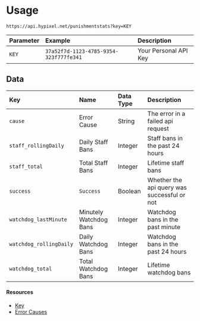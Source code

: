 # Usage
`https://api.hypixel.net/punishmentstats?key=KEY`

|Parameter|Example|Description|
|:-|:-|:-|
|`KEY`|`37a52f7d-1123-4785-9354-323f777fe341`|Your Personal API Key| 

## Data
|Key|Name|Data Type|Description|
|:-|:-|:-|:-|
|`cause`|Error Cause|String|The error in a failed api request|
|`staff_rollingDaily`|Daily Staff Bans|Integer|Staff bans in the past 24 hours|
|`staff_total`|Total Staff Bans|Integer|Lifetime staff bans|
|`success`|`Success`|Boolean|Whether the api query was successful or not|
|`watchdog_lastMinute`|Minutely Watchdog Bans|Integer|Watchdog bans in the past minute|
|`watchdog_rollingDaily`|Daily Watchdog Bans|Integer|Watchdog bans in the past 24 hours|
|`watchdog_total`|Total Watchdog Bans|Integer|Lifetime watchdog bans|




#### Resources
- [Key](https://github.com/Mysterium422/HypixelAPIWiki/blob/main/API%20Usage/GetAKey.md)
- [Error Causes](https://github.com/Mysterium422/HypixelAPIWiki/blob/main/PunishmentStats/Errors.md)